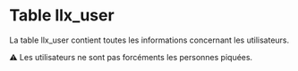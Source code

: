 # Table llx_user

La table llx_user contient toutes les informations concernant les utilisateurs.

:warning: Les utilisateurs ne sont pas forcéments les personnes piquées.

